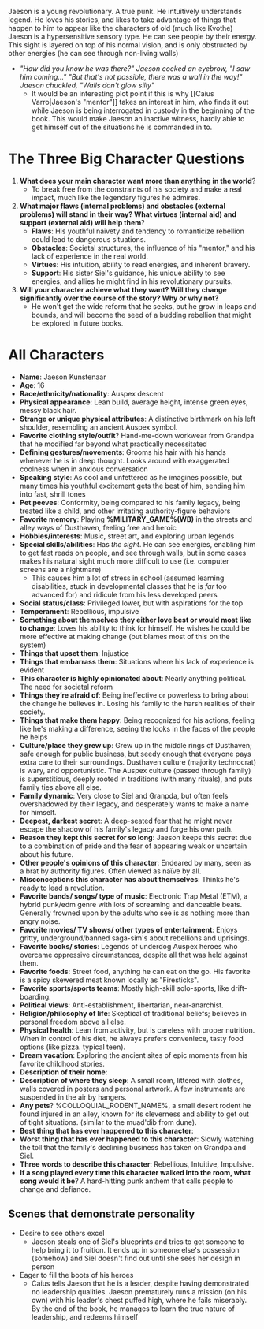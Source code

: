 Jaeson is a young revolutionary. A true punk. He intuitively understands legend. He loves his stories, and likes to take advantage of things that happen to him to appear like the characters of old (much like Kvothe)
Jaeson is a hypersensitive sensory type. He can see people by their energy. This sight is layered on top of his normal vision, and is only obstructed by other energies (he can see through non-living walls) 
- *"How did you know he was there?" Jaeson cocked an eyebrow, "I saw him coming..." "But that's not possible, there was a wall in the way!" Jaeson chuckled, "Walls don't glow silly"*
	- It would be an interesting plot point if this is why [[Caius Varro|Jaeson's "mentor"]] takes an interest in him, who finds it out while Jaeson is being interrogated in custody in the beginning of the book. This would make Jaeson an inactive witness, hardly able to get himself out of the situations he is commanded in to.
# The Three Big Character Questions
1. **What does your main character want more than anything in the world**?
	- To break free from the constraints of his society and make a real impact, much like the legendary figures he admires.
2. **What major flaws (internal problems) and obstacles (external problems) will stand in their way? What virtues (internal aid) and support (external aid) will help them**?
	- **Flaws**: His youthful naivety and tendency to romanticize rebellion could lead to dangerous situations.
	- **Obstacles**: Societal structures, the influence of his "mentor," and his lack of experience in the real world.
	- **Virtues**: His intuition, ability to read energies, and inherent bravery.
	- **Support**: His sister Siel's guidance, his unique ability to see energies, and allies he might find in his revolutionary pursuits.
4. **Will your character achieve what they want? Will they change significantly over the course of the story? Why or why not?**
	- He won't get the wide reform that he seeks, but he grow in leaps and bounds, and will become the seed of a budding rebellion that might be explored in future books.

# All Characters
- **Name**: Jaeson Kunstenaar
- **Age**: 16
- **Race/ethnicity/nationality**: Auspex descent
- **Physical appearance**: Lean build, average height, intense green eyes, messy black hair.
- **Strange or unique physical attributes**: A distinctive birthmark on his left shoulder, resembling an ancient Auspex symbol.
- **Favorite clothing style/outfit**? Hand-me-down workwear from Grandpa that he modified far beyond what practically necessitated
- **Defining gestures/movements**: Grooms his hair with his hands whenever he is in deep thought. Looks around with exaggerated coolness when in anxious conversation
- **Speaking style**: As cool and unfettered as he imagines possible, but many times his youthful excitement gets the best of him, sending him into fast, shrill tones
- **Pet peeves**: Conformity, being compared to his family legacy, being treated like a child, and other irritating authority-figure behaviors
- **Favorite memory**: Playing **%MILITARY_GAME%(WB)** in the streets and alley ways of Dusthaven, feeling free and heroic
- **Hobbies/interests**: Music, street art, and exploring urban legends
- **Special skills/abilities**: Has *the sight*. He can see energies, enabling him to get fast reads on people, and see through walls, but in some cases makes his natural sight much more difficult to use (i.e. computer screens are a nightmare)
	- This causes him a lot of stress in school (assumed learning disabilities, stuck in developmental classes that he is *far* too advanced for) and ridicule from his less developed peers
- **Social status/class**: Privileged lower, but with aspirations for the top
- **Temperament**: Rebellious, impulsive
- **Something about themselves they either love best or would most like to change**: Loves his ability to think for himself. He wishes he could be more effective at making change (but blames most of this on the system)
- **Things that upset them**: Injustice
- **Things that embarrass them**: Situations where his lack of experience is evident
- **This character is highly opinionated about**: Nearly anything political. The need for societal reform
- **Things they’re afraid of**: Being ineffective or powerless to bring about the change he believes in. Losing his family to the harsh realities of their society.
- **Things that make them happy**: Being recognized for his actions, feeling like he's making a difference, seeing the looks in the faces of the people he helps
- **Culture/place they grew up**: Grew up in the middle rings of Dusthaven; safe enough for public business, but seedy enough that everyone pays extra care to their surroundings. Dusthaven culture (majority technocrat) is wary, and opportunistic. The Auspex culture (passed through family) is superstitious, deeply rooted in traditions (with many rituals), and puts family ties above all else.
- **Family dynamic**: Very close to Siel and Granpda, but often feels overshadowed by their legacy, and desperately wants to make a name for himself.
- **Deepest, darkest secret**: A deep-seated fear that he might never escape the shadow of his family's legacy and forge his own path.
- **Reason they kept this secret for so long**: Jaeson keeps this secret due to a combination of pride and the fear of appearing weak or uncertain about his future.
- **Other people's opinions of this character**: Endeared by many, seen as a brat by authority figures. Often viewed as naϊve by all.
- **Misconceptions this character has about themselves**: Thinks he's ready to lead a revolution.
- **Favorite bands/ songs/ type of music**: Electronic Trap Metal (ETM), a hybrid punk/edm genre with lots of screaming and danceable beats. Generally frowned upon by the adults who see is as nothing more than angry noise.
- **Favorite movies/ TV shows/ other types of entertainment**: Enjoys gritty, underground/banned saga-sim's about rebellions and uprisings.
- **Favorite books/ stories**: Legends of underdog Auspex heroes who overcame oppressive circumstances, despite all that was held against them.
- **Favorite foods**: Street food, anything he can eat on the go. His favorite is a spicy skewered meat known locally as "Firesticks".
- **Favorite sports/sports teams**: Mostly high-skill solo-sports, like drift-boarding.
- **Political views**: Anti-establishment, libertarian, near-anarchist.
- **Religion/philosophy of life**: Skeptical of traditional beliefs; believes in personal freedom above all else.
- **Physical health**: Lean from activity, but is careless with proper nutrition. When in control of his diet, he always prefers conveniece, tasty food options (like pizza. typical teen).
- **Dream vacation**: Exploring the ancient sites of epic moments from his favorite childhood stories.
- **Description of their home**: 
- **Description of where they sleep**: A small room, littered with clothes, walls covered in posters and personal artwork. A few instruments are suspended in the air by hangers.
- **Any pets**? %COLLOQUIAL_RODENT_NAME%, a small desert rodent he found injured in an alley, known for its cleverness and ability to get out of tight situations. (similar to the muad'dib from dune).
- **Best thing that has ever happened to this character**: 
- **Worst thing that has ever happened to this character**: Slowly watching the toll that the family's declining business has taken on Grandpa and Siel.
- **Three words to describe this character**: Rebellious, Intuitive, Impulsive.
- **If a song played every time this character walked into the room, what song would it be**? A hard-hitting punk anthem that calls people to change and defiance.

## Scenes that demonstrate personality
- Desire to see others excel
	- Jaeson steals one of Siel's blueprints and tries to get someone to help bring it to fruition. It ends up in someone else's possession (somehow) and Siel doesn't find out until she sees her design in person
- Eager to fill the boots of his heroes
	- Caius tells Jaeson that he is a leader, despite having demonstrated no leadership qualities. Jaeson prematurely runs a mission (on his own) with his leader's chest puffed high, where he fails miserably. By the end of the book, he manages to learn the true nature of leadership, and redeems himself